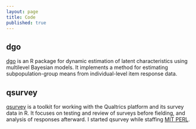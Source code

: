 ```yaml
---
layout: page
title: Code
published: true
---
```


## dgo

[dgo](../dgo) is an R package for dynamic estimation of latent characteristics
using multilevel Bayesian models. It implements a method for estimating
subpopulation-group means from individual-level item response data.


## qsurvey

[qsurvey](../qsurvey) is a toolkit for working with the Qualtrics platform and
its survey data in R. It focuses on testing and review of surveys before
fielding, and analysis of responses afterward. I started qsurvey while staffing
[MIT PERL](http://web.mit.edu/polisci/research/perl.html).

